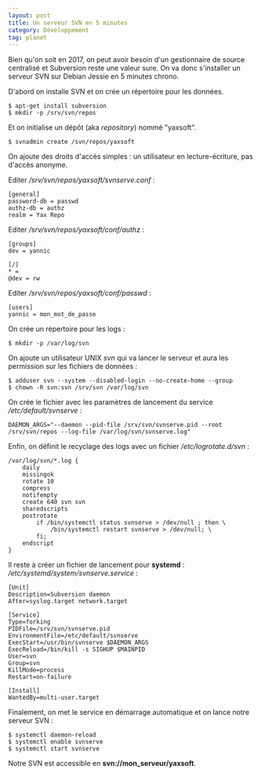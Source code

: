 ```yaml
---
layout: post
title: Un serveur SVN en 5 minutes
category: Développement
tag: planet
---
```


Bien qu'on soit en 2017, on peut avoir besoin d'un gestionnaire de source
centralisé et Subversion reste une valeur sure.<!-- more --> On va donc s'installer un
serveur SVN sur Debian Jessie en 5 minutes chrono.

D'abord on installe SVN et on crée un répertoire pour les données.

    $ apt-get install subversion
    $ mkdir -p /srv/svn/repos

Et on initialise un dépôt (aka *repository*) nommé "yaxsoft".

    $ svnadmin create /svn/repos/yaxsoft

On ajoute des droits d'accès simples : un utilisateur en lecture-écriture, pas
d'accès anonyme.

Editer */srv/svn/repos/yaxsoft/svnserve.conf* :

    [general]
    password-db = passwd
    authz-db = authz
    realm = Yax Repo

Editer */srv/svn/repos/yaxsoft/conf/authz* :

    [groups]
    dev = yannic

    [/]
    * =
    @dev = rw

Editer */srv/svn/repos/yaxsoft/conf/passwd* :

    [users]
    yannic = mon_mot_de_passe

On crée un répertoire pour les logs :

    $ mkdir -p /var/log/svn

On ajoute un utilisateur UNIX *svn* qui va lancer le serveur et aura les
permission sur les fichiers de données :

    $ adduser svn --system --disabled-login --no-create-home --group
    $ chown -R svn:svn /srv/svn /var/log/svn

On crée le fichier avec les paramètres de lancement du service */etc/default/svnserve* :

    DAEMON_ARGS="--daemon --pid-file /srv/svn/svnserve.pid --root /srv/svn/repos --log-file /var/log/svn/svnserve.log"

Enfin, on définit le recyclage des logs avec un fichier */etc/logrotate.d/svn* :

    /var/log/svn/*.log {
        daily
        missingok
        rotate 10
        compress
        notifempty
        create 640 svn svn
        sharedscripts
        postrotate
            if /bin/systemctl status svnserve > /dev/null ; then \
                /bin/systemctl restart svnserve > /dev/null; \
            fi;
        endscript
    }

Il reste à créer un fichier de lancement pour **systemd** : */etc/systemd/system/svnserve.service* :

    [Unit]
    Description=Subversion daemon
    After=syslog.target network.target

    [Service]
    Type=forking
    PIDFile=/srv/svn/svnserve.pid
    EnvironmentFile=/etc/default/svnserve
    ExecStart=/usr/bin/svnserve $DAEMON_ARGS
    ExecReload=/bin/kill -s SIGHUP $MAINPID
    User=svn
    Group=svn
    KillMode=process
    Restart=on-failure

    [Install]
    WantedBy=multi-user.target

Finalement, on met le service en démarrage automatique et on lance notre serveur SVN :

    $ systemctl daemon-reload
    $ systemctl enable svnserve
    $ systemctl start svnserve

Notre SVN est accessible en **svn://mon_serveur/yaxsoft**.
